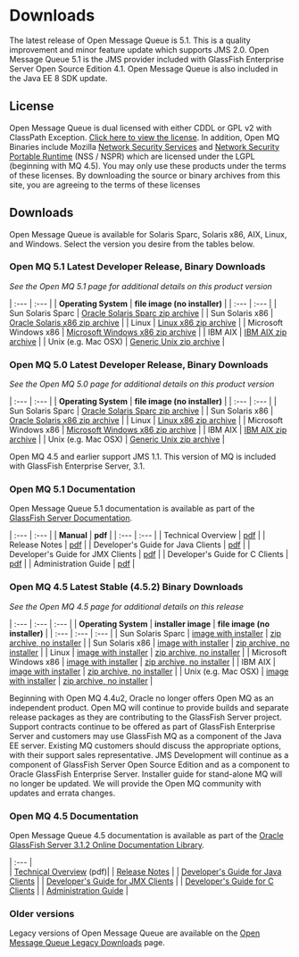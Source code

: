 # Downloads

The latest release of Open Message Queue is 5.1.
This is a quality improvement and minor feature update which supports JMS 2.0.
Open Message Queue 5.1 is the JMS provider included with GlassFish Enterprise Server Open Source Edition 4.1.
Open Message Queue is also included in the Java EE 8 SDK update.

## License

Open Message Queue is dual licensed with either CDDL or GPL v2 with ClassPath Exception. 
[Click here to view the license](LICENSE).
In addition, Open MQ Binaries include Mozilla 
[Network Security Services](http://www.mozilla.org/projects/security/pki/nss) and
[Network Security Portable Runtime](http://www.mozilla.org/projects/nspr)
(NSS / NSPR) which are licensed under the LGPL (beginning with MQ 4.5). 
You may only use these products under the terms of these licenses. 
By downloading the source or binary archives from this site, you are agreeing to the terms of these licenses

## Downloads

Open Message Queue is available for Solaris Sparc, Solaris x86, AIX, Linux, and Windows. 
Select the version you desire from the tables below.

### Open MQ 5.1 Latest Developer Release, Binary Downloads 

_See the Open MQ 5.1 page for additional details on this product version_

| :---         | :---      | 
| **Operating System**   | **file image (no installer)** |
| :---         | :---      | 
| Sun Solaris Sparc | [Oracle Solaris Sparc zip archive](http://download.java.net/mq/open-mq/5.1/latest/openmq5_1-binary-sunos.zip) | 
| Sun Solaris x86 | [Oracle Solaris x86 zip archive](http://download.java.net/mq/open-mq/5.1/latest/openmq5_1-binary-sunos_x86.zip) | 
| Linux | [Linux x86 zip archive](http://download.java.net/mq/open-mq/5.1/latest/openmq5_1-binary-linux.zip) | 
| Microsoft Windows x86 | [Microsoft Windows x86 zip archive](http://download.java.net/mq/open-mq/5.1/latest/openmq5_1-binary-windows.zip) | 
| IBM AIX | [IBM AIX zip archive](http://download.java.net/mq/open-mq/5.1/latest/openmq5_1-binary-aix.zip) | 
| Unix (e.g. Mac OSX) | [Generic Unix zip archive](http://download.java.net/mq/open-mq/5.1/latest/openmq5_1-binary-unix.zip) |

### Open MQ 5.0 Latest Developer Release, Binary Downloads

_See the Open MQ 5.0 page for additional details on this product version_ 

| :---         | :---      | 
| **Operating System**   | **file image (no installer)** |
| :---         | :---      | 
| Sun Solaris Sparc | [Oracle Solaris Sparc zip archive](http://download.java.net/mq/open-mq/5.0/latest/openmq5_0-binary-SunOS.zip) |
| Sun Solaris x86 | [Oracle Solaris x86 zip archive](http://download.java.net/mq/open-mq/5.0/latest/openmq5_0-binary-SunOS_X86.zip) |
| Linux | [Linux x86 zip archive](http://download.java.net/mq/open-mq/5.0/latest/openmq5_0-binary-Linux_X86.zip) |
| Microsoft Windows x86 | [Microsoft Windows x86 zip archive](http://download.java.net/mq/open-mq/5.0/latest/openmq5_0-binary-Windows.zip) |
| IBM AIX | [IBM AIX zip archive](http://download.java.net/mq/open-mq/5.0/latest/openmq5_0-binary-AIX.zip) |
| Unix (e.g. Mac OSX) | [Generic Unix zip archive](http://download.java.net/mq/open-mq/5.0/latest/openmq5_0-binary-Unix.zip) |

Open MQ 4.5 and earlier support JMS 1.1. This version of MQ is included with GlassFish Enterprise Server, 3.1.

### Open MQ 5.1 Documentation

Open Message Queue 5.1 documentation is available as part of the [GlassFish Server Documentation](https://javaee.github.io/glassfish/documentation).

| :---         | :---  | 
| **Manual**   | **pdf** |
| :---  | :--- | 
| Technical Overview | [pdf](https://javaee.github.io/glassfish/doc/4.0/mq-tech-over.pdf) |
| Release Notes | [pdf](https://javaee.github.io/glassfish/doc/4.0/mq-tech-over.pdf) |
| Developer's Guide for Java Clients | [pdf](https://javaee.github.io/glassfish/doc/4.0/mq-dev-guide-java.pdf) |
| Developer's Guide for JMX Clients | [pdf](https://javaee.github.io/glassfish/doc/4.0/mq-dev-guide-jmx.pdf) |
| Developer's Guide for C Clients | [pdf](https://javaee.github.io/glassfish/doc/4.0/mq-dev-guide-c.pdf) |
| Administration Guide | [pdf](https://javaee.github.io/glassfish/doc/4.0/mq-admin-guide.pdf)  |

### Open MQ 4.5 Latest Stable (4.5.2) Binary Downloads

_See the Open MQ 4.5 page for additional details on this release_

| :--- | :--- | :--- |
| **Operating System**   | **installer image** | **file image (no installer)** |
| :--- | :--- | :--- |
| Sun Solaris Sparc | [image with installer](http://download.java.net/mq/open-mq/4.5.2/latest/openmq4_5_2-installer-SunOS.zip) | [zip archive, no installer](http://download.java.net/mq/open-mq/4.5.2/latest/openmq4_5_2-binary-SunOS.zip) |
| Sun Solaris x86 | [image with installer](http://download.java.net/mq/open-mq/4.5.2/latest/openmq4_5_2-installer-SunOS_X86.zip) | [zip archive, no installer](http://download.java.net/mq/open-mq/4.5.2/latest/openmq4_5_2-binary-SunOS_X86.zip) |
| Linux | [image with installer](http://download.java.net/mq/open-mq/4.5.2/latest/openmq4_5_2-installer-Linux_X86.zip) | [zip archive, no installer]() |
| Microsoft Windows x86 | [image with installer](http://download.java.net/mq/open-mq/4.5.2/latest/openmq4_5_2-installer-WINNT.zip) | [zip archive, no installer](http://download.java.net/mq/open-mq/4.5.2/latest/openmq4_5_2-binary-WINNT.zip) |
| IBM AIX | [image with installer](http://download.java.net/mq/open-mq/4.5.2/latest/openmq4_5_2-installer-AIX.zip) | [zip archive, no installer](http://download.java.net/mq/open-mq/4.5.2/latest/openmq4_5_2-binary-AIX.zip) |
| Unix (e.g. Mac OSX) | [image with installer](http://download.java.net/mq/open-mq/4.5.2/latest/openmq4_5_2-installer-Unix.zip) | [zip archive, no installer](http://download.java.net/mq/open-mq/4.5.2/latest/openmq4_5_2-binary-Unix.zip) |

Beginning with Open MQ 4.4u2, Oracle no longer offers Open MQ as an independent product. 
Open MQ will continue to provide builds and separate release packages as they are contributing to the GlassFish Server project. 
Support contracts continue to be offered as part of GlassFish Enterprise Server 
and customers may use GlassFish MQ as a component of the Java EE server. 
Existing MQ customers should discuss the appropriate options, with their support sales representative. 
JMS Development will continue as a component of GlassFish Server Open Source Edition 
and as a component to Oracle GlassFish Enterprise Server. 
Installer guide for stand-alone MQ will no longer be updated. 
We will provide the Open MQ community with updates and errata changes.

### Open MQ 4.5 Documentation

Open Message Queue 4.5 documentation is available as part of the [Oracle GlassFish Server 3.1.2 Online Documentation Library](https://javaee.github.io/glassfish/documentation).

| :---         |  
| [Technical Overview](http://docs.oracle.com/cd/E26576_01/doc.312/e24949.pdf) (pdf)|
| [Release Notes](http://docs.oracle.com/cd/E26576_01/doc.312/e24949.pdf) |
| [Developer's Guide for Java Clients](http://docs.oracle.com/cd/E26576_01/doc.312/e24949.pdf) |
| [Developer's Guide for JMX Clients](http://docs.oracle.com/cd/E26576_01/doc.312/e24949.pdf) |
| [Developer's Guide for C Clients](http://docs.oracle.com/cd/E26576_01/doc.312/e24944.pdf) |
| [Administration Guide](http://docs.oracle.com/cd/E26576_01/doc.312/e24943.pdf) |

### Older versions

Legacy versions of Open Message Queue are available on the [Open Message Queue Legacy Downloads](www/downloads/legacy-downloads.html) page.
